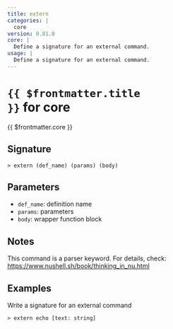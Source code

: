 ```yaml
---
title: extern
categories: |
  core
version: 0.81.0
core: |
  Define a signature for an external command.
usage: |
  Define a signature for an external command.
---
```


# <code>{{ $frontmatter.title }}</code> for core

<div class='command-title'>{{ $frontmatter.core }}</div>

## Signature

```> extern (def_name) (params) (body)```

## Parameters

 -  `def_name`: definition name
 -  `params`: parameters
 -  `body`: wrapper function block

## Notes
This command is a parser keyword. For details, check:
  https://www.nushell.sh/book/thinking_in_nu.html
## Examples

Write a signature for an external command
```shell
> extern echo [text: string]

```
